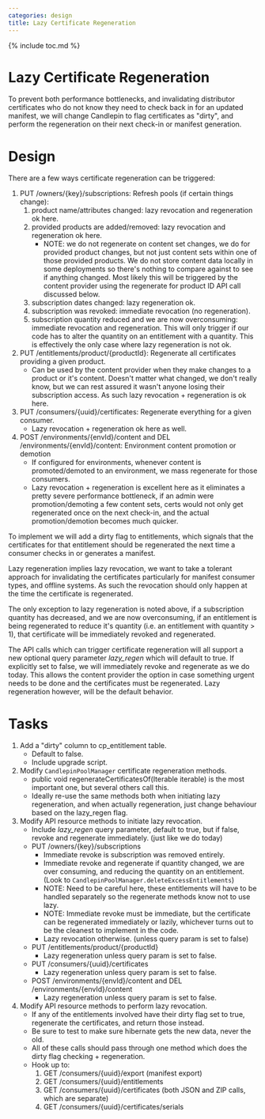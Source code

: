 ```yaml
---
categories: design
title: Lazy Certificate Regeneration
---
```

{% include toc.md %}

# Lazy Certificate Regeneration
To prevent both performance bottlenecks, and invalidating distributor
certificates who do not know they need to check back in for an updated
manifest, we will change Candlepin to flag certificates as "dirty", and perform
the regeneration on their next check-in or manifest generation.

# Design
There are a few ways certificate regeneration can be triggered:

1. PUT /owners/{key}/subscriptions: Refresh pools (if certain things change):
   1. product name/attributes changed: lazy revocation and regeneration ok
      here.
   1. provided products are added/removed: lazy revocation and regeneration ok
      here.
      * NOTE: we do not regenerate on content set changes, we do for provided
        product changes, but not just content sets within one of those
        provided products. We do not store content data locally in some
        deployments so there's nothing to compare against to see if anything
        changed. Most likely this will be triggered by the content provider
        using the regenerate for product ID API call discussed below.
   1. subscription dates changed: lazy regeneration ok.
   1. subscription was revoked: immediate revocation (no regeneration).
   1. subscription quantity reduced and we are now overconsuming: immediate
      revocation and regeneration. This will only trigger if our code has to
      alter the quantity on an entitlement with a quantity. This is effectively
      the only case where lazy regeneration is not ok.
1. PUT /entitlements/product/{productId}: Regenerate all certificates providing
   a given product. 
   * Can be used by the content provider when they make changes to a product or
     it's content. Doesn't matter what changed, we don't really know, but we
     can rest assured it wasn't anyone losing their subscription access. As
     such lazy revocation + regeneration is ok here.
1. PUT /consumers/{uuid}/certificates: Regenerate everything for a given
   consumer.
   * Lazy revocation + regeneration ok here as well.
1. POST /environments/{envId}/content and DEL /environments/{envId}/content:
   Environment content promotion or demotion
   * If configured for environments, whenever content is promoted/demoted to an
     environment, we mass regenerate for those consumers. 
   * Lazy revocation + regeneration is excellent here as it eliminates a pretty
     severe performance bottleneck, if an admin were promotion/demoting a few
     content sets, certs would not only get regenerated once on the next
     check-in, and the actual promotion/demotion becomes much quicker.

To implement we will add a dirty flag to entitlements, which signals that the
certificates for that entitlement should be regenerated the next time a
consumer checks in or generates a manifest.

Lazy regeneration implies lazy revocation, we want to take a tolerant approach
for invalidating the certificates particularly for manifest consumer types, and
offline systems. As such the revocation should only happen at the time the
certificate is regenerated.

The only exception to lazy regeneration is noted above, if a subscription
quantity has decreased, and we are now overconsuming, if an entitlement is
being regenerated to reduce it's quantity (i.e. an entitlement with quantity >
1), that certificate will be immediately revoked and regenerated.

The API calls which can trigger certificate regeneration will all support a new
optional query parameter *lazy_regen* which will default to true. If explicitly
set to false, we will immediately revoke and regenerate as we do today. This
allows the content provider the option in case something urgent needs to be
done and the certificates must be regenerated. Lazy regeneration however, will
be the default behavior.

# Tasks
1. Add a "dirty" column to cp_entitlement table. 
   * Default to false. 
   * Include upgrade script.
1. Modify `CandlepinPoolManager` certificate regeneration methods.
   * public void regenerateCertificatesOf(Iterable<Entitlement> iterable) is the most important one, but several others call this. 
   * Ideally re-use the same methods both when initiating lazy regeneration, and when actually regeneration, just change behaviour based on the lazy_regen flag.
1. Modify API resource methods to initiate lazy revocation.
   * Include *lazy_regen* query parameter, default to true, but if false, revoke and regenerate immediately. (just like we do today)
   * PUT /owners/{key}/subscriptions
     * Immediate revoke is subscription was removed entirely.
     * Immediate revoke and regenerate if quantity changed, we are over consuming, and reducing the quantity on an entitlement. (Look to `CandlepinPoolManager.deleteExcessEntitlements`)
      * NOTE: Need to be careful here, these entitlements will have to be handled separately so the regenerate methods know not to use lazy.
      * NOTE: Immediate revoke must be immediate, but the certificate can be regenerated immediately or lazily, whichever turns out to be the cleanest to implement in the code.
     * Lazy revocation otherwise. (unless query param is set to false)
   * PUT /entitlements/product/{productId}
     * Lazy regeneration unless query param is set to false.
   * PUT /consumers/{uuid}/certificates
     * Lazy regeneration unless query param is set to false.
   * POST /environments/{envId}/content and DEL /environments/{envId}/content
     * Lazy regeneration unless query param is set to false.
1. Modify API resource methods to perform lazy revocation.
   * If any of the entitlements involved have their dirty flag set to true, regenerate the certificates, and return those instead.
   * Be sure to test to make sure hibernate gets the new data, never the old.
   * All of these calls should pass through one method which does the dirty flag checking + regeneration.
   * Hook up to:
     1. GET /consumers/{uuid}/export (manifest export)
     1. GET /consumers/{uuid}/entitlements
     1. GET /consumers/{uuid}/certificates (both JSON and ZIP calls, which are separate)
     1. GET /consumers/{uuid}/certificates/serials 
